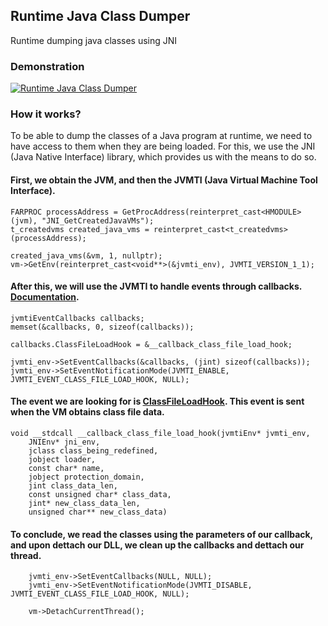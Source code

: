 ## Runtime Java Class Dumper 
Runtime dumping java classes using JNI

### Demonstration

[![Runtime Java Class Dumper](https://img.youtube.com/vi/-R28OsJ4qug/0.jpg)](https://www.youtube.com/watch?v=-R28OsJ4qug)

### How it works?
To be able to dump the classes of a Java program at runtime, we need to have access to them when they are being loaded. For this, we use the JNI (Java Native Interface) library, which provides us with the means to do so. 

#### First, we obtain the JVM, and then the JVMTI (Java Virtual Machine Tool Interface).

```
FARPROC processAddress = GetProcAddress(reinterpret_cast<HMODULE>(jvm), "JNI_GetCreatedJavaVMs");
t_createdvms created_java_vms = reinterpret_cast<t_createdvms>(processAddress);

created_java_vms(&vm, 1, nullptr);
vm->GetEnv(reinterpret_cast<void**>(&jvmti_env), JVMTI_VERSION_1_1);
```

#### After this, we will use the JVMTI to handle events through callbacks. [Documentation](https://docs.oracle.com/javase/8/docs/platform/jvmti/jvmti.html#Events).

```
jvmtiEventCallbacks callbacks;
memset(&callbacks, 0, sizeof(callbacks));

callbacks.ClassFileLoadHook = &__callback_class_file_load_hook;

jvmti_env->SetEventCallbacks(&callbacks, (jint) sizeof(callbacks));	
jvmti_env->SetEventNotificationMode(JVMTI_ENABLE, JVMTI_EVENT_CLASS_FILE_LOAD_HOOK, NULL);
```

#### The event we are looking for is [ClassFileLoadHook](https://docs.oracle.com/javase/8/docs/platform/jvmti/jvmti.html#ClassFileLoadHook). This event is sent when the VM obtains class file data.

```
void __stdcall __callback_class_file_load_hook(jvmtiEnv* jvmti_env,
	JNIEnv* jni_env,
	jclass class_being_redefined,
	jobject loader,
	const char* name,
	jobject protection_domain,
	jint class_data_len,
	const unsigned char* class_data,
	jint* new_class_data_len,
	unsigned char** new_class_data)

```

#### To conclude, we read the classes using the parameters of our callback, and upon dettach our DLL, we clean up the callbacks and dettach our thread.

```
	jvmti_env->SetEventCallbacks(NULL, NULL);
	jvmti_env->SetEventNotificationMode(JVMTI_DISABLE, JVMTI_EVENT_CLASS_FILE_LOAD_HOOK, NULL);

	vm->DetachCurrentThread();
```
